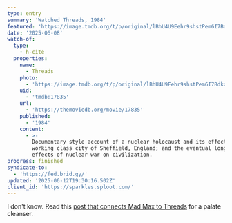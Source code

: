 ```yaml
---
type: entry
summary: 'Watched Threads, 1984'
featured: 'https://image.tmdb.org/t/p/original/lBhU4U9Eehr9shstPem6I7BdkxK.jpg'
date: '2025-06-08'
watch-of:
  type:
    - h-cite
  properties:
    name:
      - Threads
    photo:
      - 'https://image.tmdb.org/t/p/original/lBhU4U9Eehr9shstPem6I7BdkxK.jpg'
    uid:
      - 'tmdb:17835'
    url:
      - 'https://themoviedb.org/movie/17835'
    published:
      - '1984'
    content:
      - >-
        Documentary style account of a nuclear holocaust and its effect on the
        working class city of Sheffield, England; and the eventual long run
        effects of nuclear war on civilization.
progress: finished
syndicate-to:
  - 'https://fed.brid.gy/'
updated: '2025-06-12T19:30:16.502Z'
client_id: 'https://sparkles.sploot.com/'
---
```

I don't know. Read this [post that connects Mad Max to Threads](https://www.perisphere.org/2025/06/01/the-real-sequel-to-mad-max-how-to-explain-the-apocalypse-in-the-road-warrior-by-watching-threads/) for a palate cleanser.
